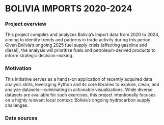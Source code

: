 #  BOLIVIA IMPORTS 2020-2024

### Project overview
This project compiles and analyzes Bolivia’s import data from 2020 to 2024, aiming to identify trends and patterns in trade activity during this period. Given Bolivia’s ongoing 2025 fuel supply crisis (affecting gasoline 
and diesel), the analysis will prioritize fuels and petroleum-derived products to inform strategic decision-making.

### Motivation
This initiative serves as a hands-on application of recently acquired data analysis skills, leveraging Python and its core libraries to explore, clean, and analyze datasets—culminating in actionable visualizations. While diverse
datasets are available for such exercises, this project intentionally focuses on a highly relevant local context: Bolivia’s ongoing hydrocarbon supply challenges.

### Data sources
